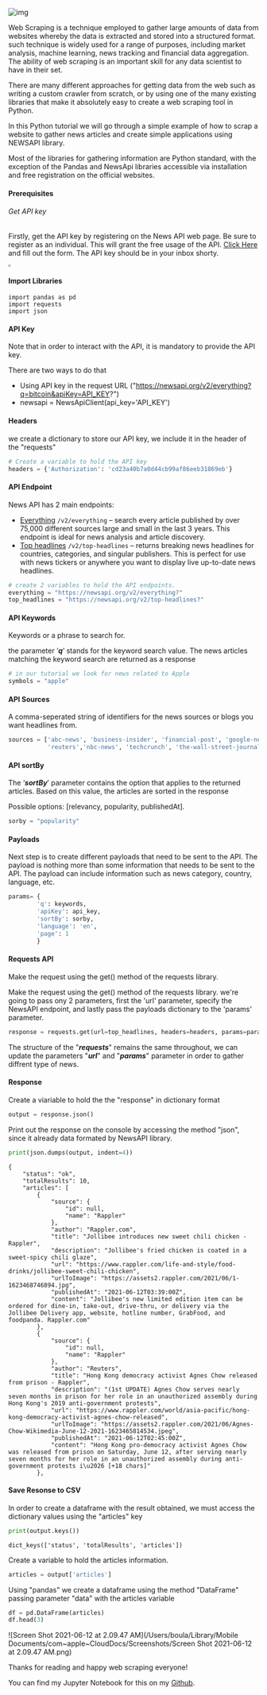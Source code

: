 ![img](https://cdn-images-1.medium.com/max/1600/1*N4ZNL18TtZ1ogq5-zDIDWA.jpeg)



Web Scraping is a technique employed to gather large amounts of data from websites whereby the data is extracted and stored into a structured format. such technique is widely used for a range of purposes, including market analysis, machine learning, news tracking and financial data aggregation.
The ability of web scraping is an important skill for any data scientist to have in their set.

There are many different approaches for getting data from the web such as writing a custom crawler from scratch, or by using one of the many existing libraries that make it absolutely easy to create a web scraping tool in Python.

In this Python tutorial we will go through a simple example of how to scrap a website to gather news articles and create simple applications using NEWSAPI library.

Most of the libraries for gathering information are Python standard, with the exception of the Pandas and NewsApi libraries accessible via installation and free registration on the official websites.



#### Prerequisites

###### Get API key

Firstly, get the API key by registering on the News API web page. Be sure to register as an individual. This will grant the free usage of the API. [Click Here](https://python.gotrained.com/news-api/)  and fill out the form. The API key should be in your inbox shorty.

<img src="/Users/boula/Library/Mobile Documents/com~apple~CloudDocs/Screenshots/Screen Shot 2021-06-11 at 11.27.32 PM.png" style="zoom:33%;" />

#### Import Libraries

```
import pandas as pd
import requests
import json
```

#### API Key

Note that in order to interact with the API, it is mandatory to provide the API key.

There are two ways to do that 

- Using API key in the request URL ("https://newsapi.org/v2/everything?q=bitcoin&apiKey=API_KEY?")
- newsapi = NewsApiClient(api_key='API_KEY')

#### Headers

we create a dictionary to store our API key, we include it in the header of the "requests"

```python
# Create a variable to hold the API key
headers = {'Authorization': 'cd23a40b7a0d44cb99af86eeb31869eb'}
```

#### API Endpoint

News API has 2 main endpoints:

- [Everything](https://newsapi.org/docs/endpoints/everything) `/v2/everything` – search every article published by over 75,000 different sources large and small in the last 3 years. This endpoint is ideal for news analysis and article discovery.
- [Top headlines](https://newsapi.org/docs/endpoints/top-headlines) `/v2/top-headlines` – returns breaking news headlines for countries, categories, and singular publishers. This is perfect for use with news tickers or anywhere you want to display live up-to-date news headlines.

```python
# create 2 variables to hold the API endpoints.
everything = "https://newsapi.org/v2/everything?"
top_headlines = "https://newsapi.org/v2/top-headlines?"
```

#### API Keywords

Keywords or a phrase to search for.

the parameter ‘***q***’ stands for the keyword search value. The news articles matching the keyword search are returned as a response

```python
# in our tutorial we look for news related to Apple
symbols = "apple"
```

#### API Sources

A comma-seperated string of identifiers for the news sources or blogs you want headlines from. 

```python
sources = ['abc-news', 'business-insider', 'financial-post', 'google-news',
           'reuters','nbc-news', 'techcrunch', 'the-wall-street-journal']
```

#### API sortBy

The ‘***sortBy***’ parameter contains the option that applies to the returned articles. Based on this value, the articles are sorted in the response

Possible options: [relevancy, popularity, publishedAt].

```python
sorby = "popularity"
```

#### Payloads

Next step is to create different payloads that need to be sent to the API. The payload is nothing more than some information that needs to be sent to the API. The payload can include information such as news category, country, language, etc.

```python
params= {
        'q': keywords,
        'apiKey': api_key,
        'sortBy': sorby,
        'language': 'en',
        'page': 1
        }
```

#### Requests API

Make the request using the get() method of the requests library.

Make the request using the get() method of the requests library.
we're going to pass ony 2 parameters, first the 'url' parameter,  specify the NewsAPI endpoint, and lastly pass the payloads dictionary to the 'params' parameter.

```python
response = requests.get(url=top_headlines, headers=headers, params=params)
```

The structure of the "***requests***" remains the same throughout, we can update the parameters "***url***" and "***params***" parameter in order to gather diffrent type of news.

#### Response

Create a viariable to hold the the "response"  in dictionary format

```python
output = response.json()
```

Print out the response on the console by accessing the method "json", since it already data formated by NewsAPI library.

```python
print(json.dumps(output, indent=4))
```

```
{
    "status": "ok",
    "totalResults": 10,
    "articles": [
        {
            "source": {
                "id": null,
                "name": "Rappler"
            },
            "author": "Rappler.com",
            "title": "Jollibee introduces new sweet chili chicken - Rappler",
            "description": "Jollibee's fried chicken is coated in a sweet-spicy chili glaze",
            "url": "https://www.rappler.com/life-and-style/food-drinks/jollibee-sweet-chili-chicken",
            "urlToImage": "https://assets2.rappler.com/2021/06/1-1623468746894.jpg",
            "publishedAt": "2021-06-12T03:39:00Z",
            "content": "Jollibee's new limited edition item can be ordered for dine-in, take-out, drive-thru, or delivery via the Jollibee Delivery app, website, hotline number, GrabFood, and foodpanda. Rappler.com"
        },
        {
            "source": {
                "id": null,
                "name": "Rappler"
            },
            "author": "Reuters",
            "title": "Hong Kong democracy activist Agnes Chow released from prison - Rappler",
            "description": "(1st UPDATE) Agnes Chow serves nearly seven months in prison for her role in an unauthorized assembly during Hong Kong's 2019 anti-government protests",
            "url": "https://www.rappler.com/world/asia-pacific/hong-kong-democracy-activist-agnes-chow-released",
            "urlToImage": "https://assets2.rappler.com/2021/06/Agnes-Chow-Wikimedia-June-12-2021-1623465814534.jpeg",
            "publishedAt": "2021-06-12T02:45:00Z",
            "content": "Hong Kong pro-democracy activist Agnes Chow was released from prison on Saturday, June 12, after serving nearly seven months for her role in an unauthorized assembly during anti-government protests i\u2026 [+18 chars]"
        },
```

#### Save Resonse to CSV

In order to create a dataframe with the result obtained, we must access the dictionary values using the "articles" key

```python
print(output.keys())
```

```
dict_keys(['status', 'totalResults', 'articles'])
```

Create a variable to hold the articles information.

```python
articles = output['articles']
```

Using "pandas" we create a dataframe using the method "DataFrame" passing parameter "data" with the articles variable

```python
df = pd.DataFrame(articles)
df.head(3)
```

![Screen Shot 2021-06-12 at 2.09.47 AM](/Users/boula/Library/Mobile Documents/com~apple~CloudDocs/Screenshots/Screen Shot 2021-06-12 at 2.09.47 AM.png)



Thanks for reading and happy web scraping everyone!

You can find my Jupyter Notebook for this on my [Github](https://github.com/akladyous/newsapi-web-scraping).